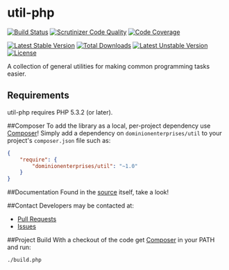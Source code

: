 # util-php
[![Build Status](https://travis-ci.org/dominionenterprises/util-php.png)](https://travis-ci.org/dominionenterprises/util-php)
[![Scrutinizer Code Quality](https://scrutinizer-ci.com/g/dominionenterprises/util-php/badges/quality-score.png?s=dc0ef0f4cdd53117a6dc2fae55bac8817b704b92)](https://scrutinizer-ci.com/g/dominionenterprises/util-php/)
[![Code Coverage](https://scrutinizer-ci.com/g/dominionenterprises/util-php/badges/coverage.png?s=f9d87c7dfce01e2623760f62b8305c05cf7afb64)](https://scrutinizer-ci.com/g/dominionenterprises/util-php/)

[![Latest Stable Version](https://poser.pugx.org/dominionenterprises/util/v/stable.png)](https://packagist.org/packages/dominionenterprises/util)
[![Total Downloads](https://poser.pugx.org/dominionenterprises/util/downloads.png)](https://packagist.org/packages/dominionenterprises/util)
[![Latest Unstable Version](https://poser.pugx.org/dominionenterprises/util/v/unstable.png)](https://packagist.org/packages/dominionenterprises/util)
[![License](https://poser.pugx.org/dominionenterprises/util/license.png)](https://packagist.org/packages/dominionenterprises/util)

A collection of general utilities for making common programming tasks easier.

## Requirements

util-php requires PHP 5.3.2 (or later).

##Composer
To add the library as a local, per-project dependency use [Composer](http://getcomposer.org)! Simply add a dependency on
`dominionenterprises/util` to your project's `composer.json` file such as:

```json
{
    "require": {
        "dominionenterprises/util": "~1.0"
    }
}
```
##Documentation
Found in the [source](src) itself, take a look!

##Contact
Developers may be contacted at:

 * [Pull Requests](https://github.com/dominionenterprises/util-php/pulls)
 * [Issues](https://github.com/dominionenterprises/util-php/issues)

##Project Build
With a checkout of the code get [Composer](http://getcomposer.org) in your PATH and run:

```sh
./build.php
```
